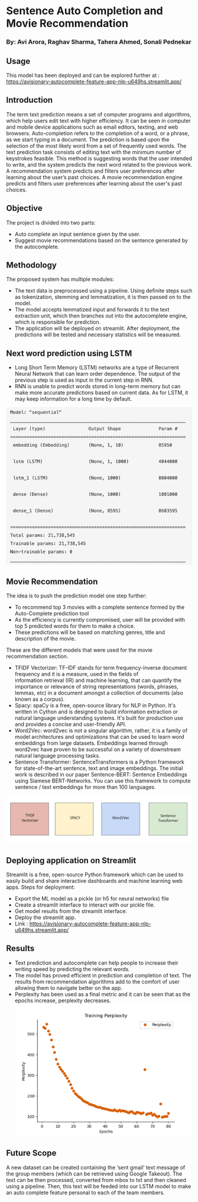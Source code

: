 # Sentence Auto Completion and Movie Recommendation
### By: Avi Arora, Raghav Sharma, Tahera Ahmed, Sonali Pednekar

## Usage
This model has been deployed and can be explored further at : <br>
https://avisionary-autocomplete-feature-app-nlp-u649hs.streamlit.app/

## Introduction
The term text prediction means a set of computer programs and algorithms, which help users edit text with higher efficiency. It can be seen in computer and mobile device applications such as email editors, texting, and web browsers. 
Auto-completion refers to the completion of a word, or a phrase, as we start typing in a document. The prediction is based upon the selection of the most likely word from a set of frequently used words. 
The text prediction task consists of editing text with the minimum number of keystrokes feasible. This method is suggesting words that the user intended to write, and the system predicts the next word related to the previous work.
A recommendation system predicts and filters user preferences after learning about the user’s past choices. A movie recommendation engine predicts and filters user preferences after learning about the user's past choices.

## Objective 
The project is divided into two parts:
* Auto complete an input sentence given by the user.
* Suggest movie recommendations based on the sentence generated by the autocomplete.

## Methodology
The proposed system has multiple modules:
* The text data is preprocessed using a pipeline. Using definite steps such as tokenization, stemming and lemmatization, it is then passed on to the model.
* The model accepts lemmatized input and forwards it to the text extraction unit, which then branches out into the autocomplete engine, which is responsible for prediction.
* The application will be deployed on streamlit. After deployment, the predictions will be tested and necessary statistics will be measured.

## Next word prediction using LSTM
* Long Short Term Memory (LSTM) networks are a type of Recurrent Neural Network that can learn order dependence. The output of the previous step is used as input in the current step in RNN. 
* RNN is unable to predict words stored in long-term memory but can make more accurate predictions based on current data. As for LSTM, it may keep information for a long time by default. 

![lstm](plots/auto_complete_pred_lstm.jpeg) 


## Movie Recommendation
The idea is to push the prediction model one step further:
* To recommend top 3 movies with a complete sentence formed by the Auto-Complete prediction tool
* As the efficiency is currently compromised, user will be provided with top 5 predicted words for them to make a choice.
* These predictions will be based on matching genres, title and description of the movie.

These are the different models that were used for the movie recommendation section. 
* TFIDF Vectorizer: TF-IDF stands for term frequency-inverse document frequency and it is a measure, used in the fields of  
    information retrieval (IR) and machine learning, that can quantify the importance or relevance of string representations (words, phrases, lemmas, etc)  in a document amongst a collection of documents (also known as a corpus).
* Spacy: spaCy is a free, open-source library for NLP in Python. It's written in Cython and is designed to build information 
        extraction or natural language understanding systems. It's built for production use and provides a concise and user-friendly API.
* Word2Vec: word2vec is not a singular algorithm, rather, it is a family of model architectures and optimizations that can be 
            used to learn word embeddings from large datasets. Embeddings learned through word2vec have proven to be successful on a variety of downstream natural language processing tasks.
* Sentence Transformer: SentenceTransformers is a Python framework for state-of-the-art sentence, text and image embeddings. The 
                        initial work is described in our paper Sentence-BERT: Sentence Embeddings using Siamese BERT-Networks. You can use this framework to compute sentence / text embeddings for more than 100 languages.

![movie_recom_model](plots/movie_recom_model.PNG) 

## Deploying application on Streamlit
Streamlit is a free, open-source Python framework which can be used to easily build and share interactive dashboards and machine learning web apps.
Steps for deployment:
* Export the ML model as a pickle (or h5 for neural networks) file
* Create a streamlit interface to interact with our pickle file.
* Get model results from the streamlit interface.
* Deploy the streamlit app.
* Link : https://avisionary-autocomplete-feature-app-nlp-u649hs.streamlit.app/

## Results
* Text prediction and autocomplete can help people to increase their writing speed by predicting the relevant words. 
* The model has proved efficient in prediction and completion of text. The results from recommendation algorithms add to the comfort of user allowing them to navigate better on the app.
* Perplexity has been used as a final metric and it can be seen that as the epochs increase, perplexity decreases.
![movie_perp](plots/perplexity_lstm_output.png) 
## Future Scope
A new dataset can be created containing the ‘sent gmail’ text message of the group members (which can be retrieved using Google Takeout). The text can be then processed, converted from mbox to txt and then cleaned using a pipeline. Then, this text will be feeded into our LSTM model to make an auto complete feature personal to each of the team members.



